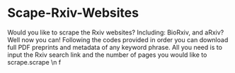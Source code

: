 # Scape-Rxiv-Websites
Would you like to scrape the Rxiv websites? Including: BioRxiv, and aRxiv? Well now you can! Following the codes provided in order you can download full PDF preprints and metadata of any keyword phrase. All you need is to input the Rxiv search link and the number of pages you would like to scrape.scrape
\n
f
